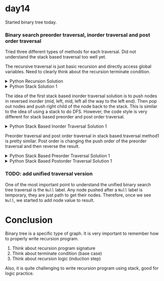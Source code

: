 # day14

Started binary tree today.

### Binary search preorder traversal, inorder traversal and post order traversal
Tried three different types of methods for each traversal. Did not understand the stack based traversal too well yet.

The recursive traversal is just basic recursion and directly access global variables. Need to clearly think about the recursion terminate condition.

<details>
<summary>Python Recursion Solution</summary>

```Python
class Solution:
    def inorderTraversal(self, root: Optional[TreeNode]) -> List[int]:
        res = []

        def traverse(cur) -> None:
            if not cur:
                return
            traverse(cur.left)
            res.append(cur.val)
            traverse(cur.right)

        traverse(root)
        return res

```
</details>

<details>
<summary>Python Stack Solution 1</summary>

```Python
class Solution:
    def inorderTraversal(self, root: Optional[TreeNode]) -> List[int]:
        res = []

        def traverse(cur) -> None:
            if not cur:
                return
            traverse(cur.left)
            res.append(cur.val)
            traverse(cur.right)

        traverse(root)
        return res

```
</details>

The idea of the first stack based inorder traversal solution is to push nodes in reversed inorder (mid, left, mid, left all the way to the left end). Then pop out nodes and push right child of the node back to the stack. This is similar to the idea of using a stack to do DFS. However, the code style is very different for stack based preorder and post order traversal.

<details>
<summary>Python Stack Based Inorder Traversal Solution 1</summary>

```Python
class Solution:
    def inorderTraversal(self, root: Optional[TreeNode]) -> List[int]:
        # TODO: 确实有点绕
        # use stack
        # order: left, cur, right
        # push node all the way to the left, then start poping
        # then push all the right nodes and start poping
        stack = []
        res = []
        cur = root
        while cur or stack:
            if cur:
                stack.append(cur)
                cur = cur.left
            # if not cur, meaning pushed to the left end
            # finished pushing all the left nodes, start poping
            else:
                cur = stack.pop()
                res.append(cur.val)
                
                cur = cur.right
        
        return res
```
</details>

Preorder traversal and post order traversal in stack based traversal method1 is pretty similar. Post order is changing the push order of the preorder traversal and then reverse the result.

<details>
<summary>Python Stack Based Preorder Traversal Solution 1</summary>

```Python
class Solution:
    def preorderTraversal(self, root: Optional[TreeNode]) -> List[int]:
        # using stack
        if not root:
            return []
        res = []
        stack = []
        stack.append(root)
        while stack:
            cur = stack.pop()
            res.append(cur.val)
            
            if cur.right:
                stack.append(cur.right)
            if cur.left:
                stack.append(cur.left)
        return res
        
```
</details>

<details>
<summary>Python Stack Based Postorder Traversal Solution 1</summary>

```Python
class Solution:
    def preorderTraversal(self, root: Optional[TreeNode]) -> List[int]:
        # using stack
        if not root:
            return []
        res = []
        stack = []
        stack.append(root)
        while stack:
            cur = stack.pop()
            res.append(cur.val)
            
            if cur.left:
                stack.append(cur.left)
            if cur.right:
                stack.append(cur.right)
        res.reverse()
        return res
        
```
</details>

### TODO: add unified traversal version
One of the most important point to understand the unified binary search tree traversal is the `Null` label. Any node pushed after a `Null` label is temporary, they are just path to get their nodes. Therefore, once we see `Null`, we started to add node value to result.

# Conclusion
Binary tree is a specific type of graph. It is very important to remember how to properly write recursion program. 
1. Think about recursion program signature
2. Think about terminate condition (base case)
3. Think about recursion logic (induction step)

Also, it is quite challenging to write recursion program using stack, good for logic practice.
